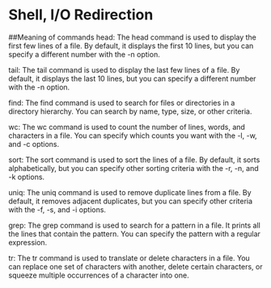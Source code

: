 # Shell, I/O Redirection

##Meaning of commands
head: The head command is used to display the first few lines of a file. By default, it displays the first 10 lines, but you can specify a different number with the -n option.

tail: The tail command is used to display the last few lines of a file. By default, it displays the last 10 lines, but you can specify a different number with the -n option.

find: The find command is used to search for files or directories in a directory hierarchy. You can search by name, type, size, or other criteria.

wc: The wc command is used to count the number of lines, words, and characters in a file. You can specify which counts you want with the -l, -w, and -c options.

sort: The sort command is used to sort the lines of a file. By default, it sorts alphabetically, but you can specify other sorting criteria with the -r, -n, and -k options.

uniq: The uniq command is used to remove duplicate lines from a file. By default, it removes adjacent duplicates, but you can specify other criteria with the -f, -s, and -i options.

grep: The grep command is used to search for a pattern in a file. It prints all the lines that contain the pattern. You can specify the pattern with a regular expression.

tr: The tr command is used to translate or delete characters in a file. You can replace one set of characters with another, delete certain characters, or squeeze multiple occurrences of a character into one.